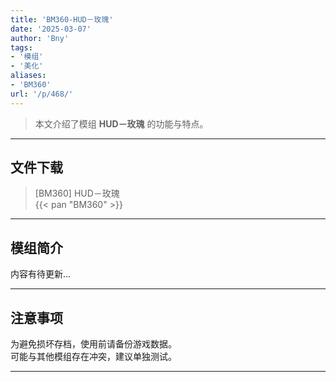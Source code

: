 ```yaml
---
title: 'BM360-HUD－玫瑰'
date: '2025-03-07'
author: 'Bny'
tags:
- '模组'
- '美化'
aliases:
- 'BM360'
url: '/p/468/'
---
```


> 本文介绍了模组 **HUD－玫瑰** 的功能与特点。

---

## 文件下载

> [BM360] HUD－玫瑰  
{{< pan "BM360" >}}  

---

## 模组简介

>  
内容有待更新...  

---

## 注意事项

>  
为避免损坏存档，使用前请备份游戏数据。  
可能与其他模组存在冲突，建议单独测试。  

---

